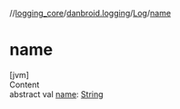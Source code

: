 //[logging_core](../../../index.md)/[danbroid.logging](../index.md)/[Log](index.md)/[name](name.md)



# name  
[jvm]  
Content  
abstract val [name](name.md): [String](https://kotlinlang.org/api/latest/jvm/stdlib/kotlin/-string/index.html)  



